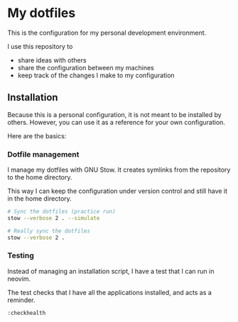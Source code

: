 # My dotfiles

This is the configuration for my personal development environment.

I use this repository to

- share ideas with others
- share the configuration between my machines
- keep track of the changes I make to my configuration

## Installation

Because this is a personal configuration, it is not meant to be installed by
others. However, you can use it as a reference for your own configuration.

Here are the basics:

### Dotfile management

I manage my dotfiles with GNU Stow. It creates symlinks from the repository to
the home directory.

This way I can keep the configuration under version control and still have it in
the home directory.

```sh
# Sync the dotfiles (practice run)
stow --verbose 2 . --simulate

# Really sync the dotfiles
stow --verbose 2 .
```

### Testing

Instead of managing an installation script, I have a test that I can run in
neovim.

The test checks that I have all the applications installed, and acts as a
reminder.

```vim
:checkhealth
```
